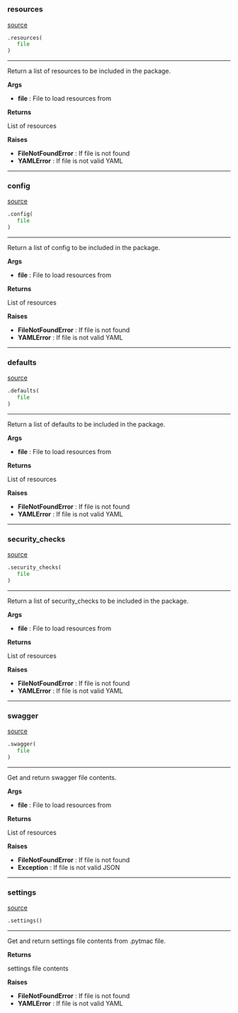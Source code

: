 #


### resources
[source](https://github.com/tjtharrison/pytmac/blob/main/./bin/get_config.py/#L10)
```python
.resources(
   file
)
```

---
Return a list of resources to be included in the package.


**Args**

* **file**  : File to load resources from


**Returns**

List of resources


**Raises**

* **FileNotFoundError**  : If file is not found
* **YAMLError**  : If file is not valid YAML


----


### config
[source](https://github.com/tjtharrison/pytmac/blob/main/./bin/get_config.py/#L39)
```python
.config(
   file
)
```

---
Return a list of config to be included in the package.


**Args**

* **file**  : File to load resources from


**Returns**

List of resources


**Raises**

* **FileNotFoundError**  : If file is not found
* **YAMLError**  : If file is not valid YAML


----


### defaults
[source](https://github.com/tjtharrison/pytmac/blob/main/./bin/get_config.py/#L68)
```python
.defaults(
   file
)
```

---
Return a list of defaults to be included in the package.


**Args**

* **file**  : File to load resources from


**Returns**

List of resources


**Raises**

* **FileNotFoundError**  : If file is not found
* **YAMLError**  : If file is not valid YAML


----


### security_checks
[source](https://github.com/tjtharrison/pytmac/blob/main/./bin/get_config.py/#L97)
```python
.security_checks(
   file
)
```

---
Return a list of security_checks to be included in the package.


**Args**

* **file**  : File to load resources from


**Returns**

List of resources


**Raises**

* **FileNotFoundError**  : If file is not found
* **YAMLError**  : If file is not valid YAML


----


### swagger
[source](https://github.com/tjtharrison/pytmac/blob/main/./bin/get_config.py/#L131)
```python
.swagger(
   file
)
```

---
Get and return swagger file contents.


**Args**

* **file**  : File to load resources from


**Returns**

List of resources


**Raises**

* **FileNotFoundError**  : If file is not found
* **Exception**  : If file is not valid JSON


----


### settings
[source](https://github.com/tjtharrison/pytmac/blob/main/./bin/get_config.py/#L164)
```python
.settings()
```

---
Get and return settings file contents from .pytmac file.


**Returns**

settings file contents


**Raises**

* **FileNotFoundError**  : If file is not found
* **YAMLError**  : If file is not valid YAML

